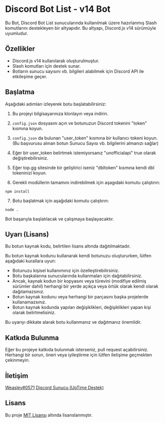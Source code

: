 # Discord Bot List - v14 Bot

Bu Bot, Discord Bot List sunucularında kullanılmak üzere hazırlanmış Slash komutlarını destekleyen bir altyapıdır. Bu altyapı, Discord.js v14 sürümüyle uyumludur.

## Özellikler

 -  Discord.js v14 kullanılarak oluşturulmuştur.
-   Slash komutları için destek sunar.
-   Botların sunucu sayısını vb. bilgileri alabilmek için Discord API ile etkileşime geçer.

## Başlatma

Aşağıdaki adımları izleyerek botu başlatabilirsiniz:

1. Bu projeyi bilgisayarınıza klonlayın veya indirin.

2. `config.json` dosyasını açın ve botunuzun Discord tokenini "token" kısmına koyun.

3. `config.json` da bulunan "user_token" kısmına bir kullanıcı tokeni koyun. (Bu başvurusu alınan botun Sunucu Sayısı vb. bilgilerini almanızı sağlar)
4. Eğer bir user_token belirtmek istemiyorsanız "unofficialapi" true olarak değiştirebilirsiniz.
5. Eğer top.gg sitesinde bir geliştirici iseniz "dbltoken" kısmına kendi dbl tokeninizi koyun.
6. Gerekli modüllerin tamamını indirebilmek için aşagıdaki komutu çalıştırın:
```bath
npm install
```
7. Botu başlatmak için aşağıdaki komutu çalıştırın:
```bath
node .
```
Bot başarıyla başlatılacak ve çalışmaya başlayacaktır.

## Uyarı (Lisans)

Bu botun kaynak kodu, belirtilen lisans altında dağıtılmaktadır.

Bu botun kaynak kodunu kullanarak kendi botunuzu oluştururken, lütfen aşağıdaki kurallara uyun:

- Botunuzu kişisel kullanımınız için özelleştirebilirsiniz.
- Botu başkalarına sunucularında kullanmaları için dağıtabilirsiniz.
- Ancak, kaynak kodun bir kopyasını veya türevini (modifiye edilmiş sürümler dahil) herhangi bir yerde açıkça veya örtük olarak kendi olarak dağıtamazsınız.
- Botun kaynak kodunu veya herhangi bir parçasını başka projelerde kullanamazsınız.
- Botun kaynak kodunda yapılan değişiklikleri, değişiklikleri yapan kişi olarak belirtmelisiniz.

Bu uyarıyı dikkate alarak botu kullanmanız ve dağıtmanız önemlidir.

## Katkıda Bulunma

Eğer bu projeye katkıda bulunmak isterseniz, pull request açabilirsiniz. Herhangi bir sorun, öneri veya iyileştirme için lütfen iletişime geçmekten çekinmeyin.

## İletişim
[Weasley#0571](https://discord.com/users/576367632752705546)
[Discord Sunucu (UpTime Destek)](https://discord.gg/V9hdEamJQA)

## Lisans

Bu proje [MIT Lisansı](blob/main/LICENSE) altında lisanslanmıştır.
